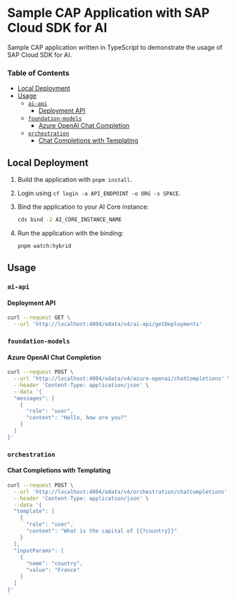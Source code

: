 # Sample CAP Application with SAP Cloud SDK for AI

Sample CAP application written in TypeScript to demonstrate the usage of SAP Cloud SDK for AI.

### Table of Contents

- [Local Deployment](#local-deployment)
- [Usage](#usage)
  - [`ai-api`](#ai-api)
    - [Deployment API](#deployment-api)
  - [`foundation-models`](#foundation-models)
    - [Azure OpenAI Chat Completion](#azure-openai-chat-completion)
  - [`orchestration`](#orchestration)
    - [Chat Completions with Templating](#chat-completions-with-templating)

## Local Deployment

1. Build the application with `pnpm install`.

2. Login using `cf login -a API_ENDPOINT -o ORG -s SPACE`.

3. Bind the application to your AI Core instance:

   ```bash
   cds bind -2 AI_CORE_INSTANCE_NAME
   ```

4. Run the application with the binding:

   ```bash
   pnpm watch:hybrid
   ```

## Usage

### `ai-api`

#### Deployment API

```bash
curl --request GET \
  --url 'http://localhost:4004/odata/v4/ai-api/getDeployments'
```

### `foundation-models`

#### Azure OpenAI Chat Completion

```bash
curl --request POST \
  --url 'http://localhost:4004/odata/v4/azure-openai/chatCompletions' \
  --header 'Content-Type: application/json' \
  --data '{
  "messages": [
    {
      "role": "user",
      "content": "Hello, how are you?"
    }
  ]
}'
```

### `orchestration`

#### Chat Completions with Templating

```bash
curl --request POST \
  --url 'http://localhost:4004/odata/v4/orchestration/chatCompletions' \
  --header 'Content-Type: application/json' \
  --data '{
  "template": [
    {
      "role": "user",
      "content": "What is the capital of {{?country}}"
    }
  ],
  "inputParams": [
    {
      "name": "country",
      "value": "France"
    }
  ]
}'
```
